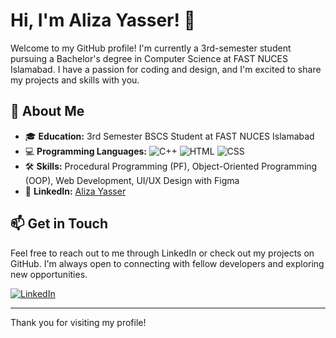 # Hi, I'm Aliza Yasser! 👋

Welcome to my GitHub profile! I'm currently a 3rd-semester student pursuing a Bachelor's degree in Computer Science at FAST NUCES Islamabad. I have a passion for coding and design, and I'm excited to share my projects and skills with you.

## 🌟 About Me

- 🎓 **Education:** 3rd Semester BSCS Student at FAST NUCES Islamabad
- 💻 **Programming Languages:** 
  ![C++](https://img.shields.io/badge/C%2B%2B-00599C?style=flat&logo=c%2B%2B&logoColor=white)
  ![HTML](https://img.shields.io/badge/HTML5-E34F26?style=flat&logo=html5&logoColor=white)
  ![CSS](https://img.shields.io/badge/CSS3-1572B6?style=flat&logo=css3&logoColor=white)
- 🛠️ **Skills:** Procedural Programming (PF), Object-Oriented Programming (OOP), Web Development, UI/UX Design with Figma
- 🔗 **LinkedIn:** [Aliza Yasser](https://www.linkedin.com/in/AlizaYasser/)

## 📫 Get in Touch

Feel free to reach out to me through LinkedIn or check out my projects on GitHub. I'm always open to connecting with fellow developers and exploring new opportunities.

[![LinkedIn](https://img.shields.io/badge/LinkedIn-Connect-blue)](https://www.linkedin.com/in/aliza-yasser-479545295/)

---

Thank you for visiting my profile!
